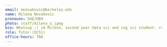 ```yaml
---
email: mnovakovic@berkeley.edu
name: Milena Novakovic
pronouns: SHE/HER
photo: staff/milena_o.jpeg
bio: Whatsup ;) im Milena, second year data sci and cog sci student. reach out if you know of any cool concerts, or just for a chat. anyways, live love data 8 
role: Tutor (UCS1)
office-hours: TBA
---
```

